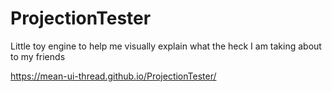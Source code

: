 # ProjectionTester
Little toy engine to help me visually explain what the heck I am taking about to my friends

https://mean-ui-thread.github.io/ProjectionTester/
